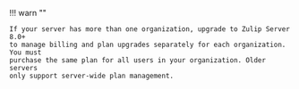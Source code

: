 !!! warn ""

    If your server has more than one organization, upgrade to Zulip Server 8.0+
    to manage billing and plan upgrades separately for each organization. You must
    purchase the same plan for all users in your organization. Older servers
    only support server-wide plan management.
